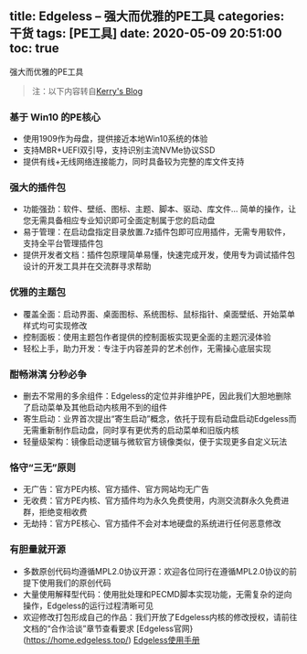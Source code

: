 title: Edgeless – 强大而优雅的PE工具
categories: 干货
tags: [PE工具]
date: 2020-05-09 20:51:00
toc: true
---
强大而优雅的PE工具
<!-- more -->
>注：以下内容转自[Kerry's Blog](https://kerrys.top/)
### 基于 Win10 的PE核心
* 使用1909作为母盘，提供接近本地Win10系统的体验
* 支持MBR+UEFI双引导，支持识别主流NVMe协议SSD
* 提供有线+无线网络连接能力，同时具备较为完整的库文件支持
### 强大的插件包
* 功能强劲：软件、壁纸、图标、主题、脚本、驱动、库文件…    简单的操作，让您无需具备相应专业知识即可全面定制属于您的启动盘
* 易于管理：在启动盘指定目录放置.7z插件包即可应用插件，无需专用软件，支持全平台管理插件包
* 提供开发者文档：插件包原理简单易懂，快速完成开发，使用专为调试插件包设计的开发工具并在交流群寻求帮助
### 优雅的主题包
* 覆盖全面：启动界面、桌面图标、系统图标、鼠标指针、桌面壁纸、开始菜单样式均可实现修改
* 控制面板：使用主题包作者提供的控制面板实现更全面的主题沉浸体验
* 轻松上手，助力开发：专注于内容差异的艺术创作，无需操心底层实现
### 酣畅淋漓 分秒必争
* 删去不常用的多余组件：Edgeless的定位并非维护PE，因此我们大胆地删除了启动菜单及其他启动内核用不到的组件
* 寄生启动：业界首次提出“寄生启动”概念，依托于现有启动盘启动Edgeless而无需重新制作启动盘，同时享有更优秀的启动菜单和旧版内核
* 轻量级架构：镜像启动逻辑与微软官方镜像类似，便于实现更多自定义玩法
### 恪守“三无”原则
* 无广告：官方PE内核、官方插件、官方网站均无广告
* 无收费：官方PE内核、官方插件均为永久免费使用，内测交流群永久免费进群，拒绝变相收费
* 无劫持：官方PE核心、官方插件不会对本地硬盘的系统进行任何恶意修改
### 有胆量就开源
* 多数原创代码均遵循MPL2.0协议开源：欢迎各位同行在遵循MPL2.0协议的前提下使用我们的原创代码
* 大量使用解释型代码：使用批处理和PECMD脚本实现功能，无需复杂的逆向操作，Edgeless的运行过程清晰可见
* 欢迎修改打包形成自己的作品：我们开放了Edgeless内核的修改授权，请前往文档的“合作洽谈”章节查看要求
[Edgeless官网}(https://home.edgeless.top/)
[Edgeless使用手册](https://www.kancloud.cn/cnotech/edgeless)